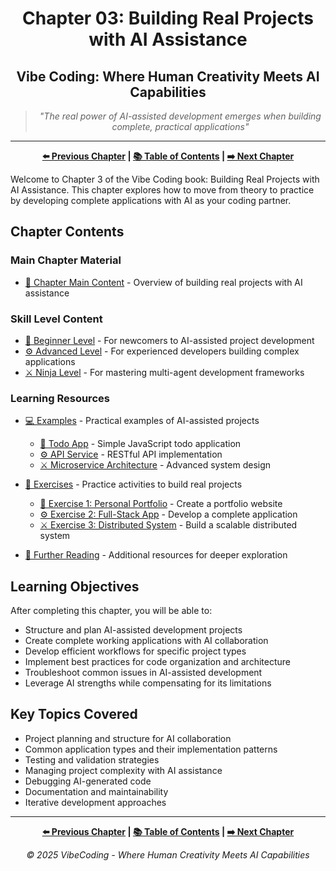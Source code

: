 <div align="center">

# Chapter 03: Building Real Projects with AI Assistance

</div>

<div align="center">

## Vibe Coding: Where Human Creativity Meets AI Capabilities

</div>

<div align="center">

> *"The real power of AI-assisted development emerges when building complete, practical applications"*

</div>

---

<div align="center">

**[⬅️ Previous Chapter](../Chapter_02_Getting_Started_with_Vibe_Coding/Chapter_02_Main.md) | [📚 Table of Contents](../README.md) | [➡️ Next Chapter](../Chapter_04_AI_Powered_Backend_Development/Chapter_04_Main.md)**

</div>

Welcome to Chapter 3 of the Vibe Coding book: Building Real Projects with AI Assistance. This chapter explores how to move from theory to practice by developing complete applications with AI as your coding partner.

## Chapter Contents

### Main Chapter Material

- [📝 Chapter Main Content](./Chapter_03_Main.md) - Overview of building real projects with AI assistance

### Skill Level Content

- [🔰 Beginner Level](./Chapter_03_Beginner.md) - For newcomers to AI-assisted project development
- [⚙️ Advanced Level](./Chapter_03_Advanced.md) - For experienced developers building complex applications
- [⚔️ Ninja Level](./Chapter_03_Ninja.md) - For mastering multi-agent development frameworks

### Learning Resources

- [💻 Examples](./examples/) - Practical examples of AI-assisted projects
  - [🔰 Todo App](./examples/Chapter_03_Beginner_Example_Todo_App.md) - Simple JavaScript todo application
  - [⚙️ API Service](./examples/Chapter_03_Advanced_Example_API_Service.md) - RESTful API implementation
  - [⚔️ Microservice Architecture](./examples/Chapter_03_Ninja_Example_Microservice_Architecture.md) - Advanced system design

- [🏃 Exercises](./exercises/) - Practice activities to build real projects
  - [🔰 Exercise 1: Personal Portfolio](./exercises/Chapter_03_Beginner_Exercise_1_Personal_Portfolio.md) - Create a portfolio website
  - [⚙️ Exercise 2: Full-Stack App](./exercises/Chapter_03_Advanced_Exercise_2_Full_Stack_App.md) - Develop a complete application
  - [⚔️ Exercise 3: Distributed System](./exercises/Chapter_03_Ninja_Exercise_3_Distributed_System.md) - Build a scalable distributed system
  
- [📖 Further Reading](./Further_Reading.md) - Additional resources for deeper exploration

## Learning Objectives

After completing this chapter, you will be able to:

- Structure and plan AI-assisted development projects
- Create complete working applications with AI collaboration
- Develop efficient workflows for specific project types
- Implement best practices for code organization and architecture
- Troubleshoot common issues in AI-assisted development
- Leverage AI strengths while compensating for its limitations

## Key Topics Covered

- Project planning and structure for AI collaboration
- Common application types and their implementation patterns
- Testing and validation strategies
- Managing project complexity with AI assistance
- Debugging AI-generated code
- Documentation and maintainability
- Iterative development approaches

---

<div align="center">

**[⬅️ Previous Chapter](../Chapter_02_Getting_Started_with_Vibe_Coding/Chapter_02_Main.md) | [📚 Table of Contents](../README.md) | [➡️ Next Chapter](../Chapter_04_AI_Powered_Backend_Development/Chapter_04_Main.md)**

</div>

<div align="center">

*© 2025 VibeCoding - Where Human Creativity Meets AI Capabilities*

</div>
